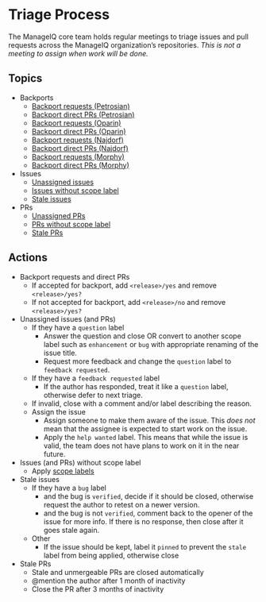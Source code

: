 # Triage Process

The ManageIQ core team holds regular meetings to triage issues and pull requests across the ManageIQ organization’s repositories. *This is not a meeting to assign when work will be done.*

## Topics

* Backports
  * [Backport requests (Petrosian)][]
  * [Backport direct PRs (Petrosian)][]
  * [Backport requests (Oparin)][]
  * [Backport direct PRs (Oparin)][]
  * [Backport requests (Najdorf)][]
  * [Backport direct PRs (Najdorf)][]
  * [Backport requests (Morphy)][]
  * [Backport direct PRs (Morphy)][]
* Issues
  * [Unassigned issues][]
  * [Issues without scope label][]
  * [Stale issues][]
* PRs
  * [Unassigned PRs][]
  * [PRs without scope label][]
  * [Stale PRs][]

## Actions

* Backport requests and direct PRs
  * If accepted for backport, add `<release>/yes` and remove `<release>/yes?`
  * If not accepted for backport, add `<release>/no` and remove `<release>/yes?`
* Unassigned issues (and PRs)
  * If they have a `question` label
    * Answer the question and close OR convert to another scope label such as `enhancement` or `bug` with appropriate renaming of the issue title.
    * Request more feedback and change the `question` label to `feedback requested`.
  * If they have a `feedback requested` label
    * If the author has responded, treat it like a `question` label, otherwise defer to next triage.
  * If invalid, close with a comment and/or label describing the reason.
  * Assign the issue
    * Assign someone to make them aware of the issue.  This *does not* mean that the assignee is expected to start work on the issue.
    * Apply the `help wanted` label.  This means that while the issue is valid, the team does not have plans to work on it in the near future.
* Issues (and PRs) without scope label
  * Apply [scope labels][]
* Stale issues
  * If they have a `bug` label
    * and the bug is `verified`, decide if it should be closed, otherwise request the author to retest on a newer version.
    * and the bug is not `verified`, comment back to the opener of the issue for more info.  If there is no response, then close after it goes stale again.
  * Other
    * If the issue should be kept, label it `pinned` to prevent the `stale` label from being applied, otherwise close
* Stale PRs
  * Stale and unmergeable PRs are closed automatically
  * @mention the author after 1 month of inactivity
  * Close the PR after 3 months of inactivity

[scope labels]:                                             /docs/guides/labels
<!-- triage links generated after here -->
[Unassigned issues]:                                        https://github.com/issues?q=archived%3Afalse+sort%3Acreated-asc+is%3Aissue+is%3Aopen+no%3Aassignee+-label%3A%22help+wanted%22+-label%3A%22security+vulnerability%22+org%3AManageIQ+-repo%3AManageIQ%2Fbugzilla_mirror+-repo%3AManageIQ%2Fkubeclient+-repo%3AManageIQ%2Fmanageiq-consumption+-repo%3AManageIQ%2Fmanageiq-cross_repo-tests+-repo%3AManageIQ%2Fmanageiq-design+-repo%3AManageIQ%2Fmanageiq-performance+-repo%3AManageIQ%2Fmanageiq-release+-repo%3AManageIQ%2Fmanageiq-v2v+-repo%3AManageIQ%2Fmanageiq-v2v-conversion_host+-repo%3AManageIQ%2Fmanageiq-v2v-conversion_host-build+-repo%3AManageIQ%2Fmanageiq-vagrant-dev+-repo%3AManageIQ%2Fmiq_bot+-repo%3AManageIQ%2Fpolisher+-repo%3AManageIQ%2Fintegration_tests+-repo%3AManageIQ%2Fintegration_tests_playbooks+-repo%3AManageIQ%2Fmanageiq-lxca-docs+-repo%3AManageIQ%2Fmanageiq-nuage-docs+-repo%3AManageIQ%2Fmanageiq-redfish-docs+-repo%3AManageIQ%2Fmanageiq-vcloud-docs
[Issues without scope label]:                               https://github.com/issues?q=archived%3Afalse+sort%3Acreated-asc+is%3Aissue+is%3Aopen+-label%3Ablog+-label%3Abug+-label%3A%22bug%2Fsporadic+test+failure%22+-label%3Acleanup+-label%3Adependencies+-label%3Adeveloper+-label%3Adocumentation+-label%3Aenhancement+-label%3Aperformance+-label%3Aquestion+-label%3Aredesign+-label%3Arefactoring+-label%3A%22security+vulnerability%22+-label%3A%22technical+debt%22+-label%3Atest+org%3AManageIQ+-repo%3AManageIQ%2Fbugzilla_mirror+-repo%3AManageIQ%2Fkubeclient+-repo%3AManageIQ%2Fmanageiq-consumption+-repo%3AManageIQ%2Fmanageiq-cross_repo-tests+-repo%3AManageIQ%2Fmanageiq-design+-repo%3AManageIQ%2Fmanageiq-performance+-repo%3AManageIQ%2Fmanageiq-release+-repo%3AManageIQ%2Fmanageiq-v2v+-repo%3AManageIQ%2Fmanageiq-v2v-conversion_host+-repo%3AManageIQ%2Fmanageiq-v2v-conversion_host-build+-repo%3AManageIQ%2Fmanageiq-vagrant-dev+-repo%3AManageIQ%2Fmiq_bot+-repo%3AManageIQ%2Fpolisher+-repo%3AManageIQ%2Fintegration_tests+-repo%3AManageIQ%2Fintegration_tests_playbooks+-repo%3AManageIQ%2Fmanageiq-lxca-docs+-repo%3AManageIQ%2Fmanageiq-nuage-docs+-repo%3AManageIQ%2Fmanageiq-redfish-docs+-repo%3AManageIQ%2Fmanageiq-vcloud-docs
[Stale issues]:                                             https://github.com/issues?q=archived%3Afalse+sort%3Acreated-asc+is%3Aissue+is%3Aopen+label%3Astale+org%3AManageIQ+-repo%3AManageIQ%2Fbugzilla_mirror+-repo%3AManageIQ%2Fkubeclient+-repo%3AManageIQ%2Fmanageiq-consumption+-repo%3AManageIQ%2Fmanageiq-cross_repo-tests+-repo%3AManageIQ%2Fmanageiq-design+-repo%3AManageIQ%2Fmanageiq-performance+-repo%3AManageIQ%2Fmanageiq-release+-repo%3AManageIQ%2Fmanageiq-v2v+-repo%3AManageIQ%2Fmanageiq-v2v-conversion_host+-repo%3AManageIQ%2Fmanageiq-v2v-conversion_host-build+-repo%3AManageIQ%2Fmanageiq-vagrant-dev+-repo%3AManageIQ%2Fmiq_bot+-repo%3AManageIQ%2Fpolisher+-repo%3AManageIQ%2Fintegration_tests+-repo%3AManageIQ%2Fintegration_tests_playbooks+-repo%3AManageIQ%2Fmanageiq-lxca-docs+-repo%3AManageIQ%2Fmanageiq-nuage-docs+-repo%3AManageIQ%2Fmanageiq-redfish-docs+-repo%3AManageIQ%2Fmanageiq-vcloud-docs
[Unassigned PRs]:                                           https://github.com/issues?q=archived%3Afalse+sort%3Acreated-asc+is%3Apr+is%3Aopen+-label%3Awip+no%3Aassignee+-label%3A%22help+wanted%22+-label%3A%22security+vulnerability%22+org%3AManageIQ+-repo%3AManageIQ%2Fbugzilla_mirror+-repo%3AManageIQ%2Fkubeclient+-repo%3AManageIQ%2Fmanageiq-consumption+-repo%3AManageIQ%2Fmanageiq-cross_repo-tests+-repo%3AManageIQ%2Fmanageiq-design+-repo%3AManageIQ%2Fmanageiq-performance+-repo%3AManageIQ%2Fmanageiq-release+-repo%3AManageIQ%2Fmanageiq-v2v+-repo%3AManageIQ%2Fmanageiq-v2v-conversion_host+-repo%3AManageIQ%2Fmanageiq-v2v-conversion_host-build+-repo%3AManageIQ%2Fmanageiq-vagrant-dev+-repo%3AManageIQ%2Fmiq_bot+-repo%3AManageIQ%2Fpolisher+-repo%3AManageIQ%2Fintegration_tests+-repo%3AManageIQ%2Fintegration_tests_playbooks+-repo%3AManageIQ%2Fmanageiq-lxca-docs+-repo%3AManageIQ%2Fmanageiq-nuage-docs+-repo%3AManageIQ%2Fmanageiq-redfish-docs+-repo%3AManageIQ%2Fmanageiq-vcloud-docs
[PRs without scope label]:                                  https://github.com/issues?q=archived%3Afalse+sort%3Acreated-asc+is%3Apr+is%3Aopen+-label%3Awip+-label%3Ablog+-label%3Abug+-label%3A%22bug%2Fsporadic+test+failure%22+-label%3Acleanup+-label%3Adependencies+-label%3Adeveloper+-label%3Adocumentation+-label%3Aenhancement+-label%3Aperformance+-label%3Aquestion+-label%3Aredesign+-label%3Arefactoring+-label%3A%22security+vulnerability%22+-label%3A%22technical+debt%22+-label%3Atest+org%3AManageIQ+-repo%3AManageIQ%2Fbugzilla_mirror+-repo%3AManageIQ%2Fkubeclient+-repo%3AManageIQ%2Fmanageiq-consumption+-repo%3AManageIQ%2Fmanageiq-cross_repo-tests+-repo%3AManageIQ%2Fmanageiq-design+-repo%3AManageIQ%2Fmanageiq-performance+-repo%3AManageIQ%2Fmanageiq-release+-repo%3AManageIQ%2Fmanageiq-v2v+-repo%3AManageIQ%2Fmanageiq-v2v-conversion_host+-repo%3AManageIQ%2Fmanageiq-v2v-conversion_host-build+-repo%3AManageIQ%2Fmanageiq-vagrant-dev+-repo%3AManageIQ%2Fmiq_bot+-repo%3AManageIQ%2Fpolisher+-repo%3AManageIQ%2Fintegration_tests+-repo%3AManageIQ%2Fintegration_tests_playbooks+-repo%3AManageIQ%2Fmanageiq-lxca-docs+-repo%3AManageIQ%2Fmanageiq-nuage-docs+-repo%3AManageIQ%2Fmanageiq-redfish-docs+-repo%3AManageIQ%2Fmanageiq-vcloud-docs
[Stale PRs]:                                                https://github.com/issues?q=archived%3Afalse+sort%3Acreated-asc+is%3Apr+is%3Aopen+label%3Astale+org%3AManageIQ+-repo%3AManageIQ%2Fbugzilla_mirror+-repo%3AManageIQ%2Fkubeclient+-repo%3AManageIQ%2Fmanageiq-consumption+-repo%3AManageIQ%2Fmanageiq-cross_repo-tests+-repo%3AManageIQ%2Fmanageiq-design+-repo%3AManageIQ%2Fmanageiq-performance+-repo%3AManageIQ%2Fmanageiq-release+-repo%3AManageIQ%2Fmanageiq-v2v+-repo%3AManageIQ%2Fmanageiq-v2v-conversion_host+-repo%3AManageIQ%2Fmanageiq-v2v-conversion_host-build+-repo%3AManageIQ%2Fmanageiq-vagrant-dev+-repo%3AManageIQ%2Fmiq_bot+-repo%3AManageIQ%2Fpolisher+-repo%3AManageIQ%2Fintegration_tests+-repo%3AManageIQ%2Fintegration_tests_playbooks+-repo%3AManageIQ%2Fmanageiq-lxca-docs+-repo%3AManageIQ%2Fmanageiq-nuage-docs+-repo%3AManageIQ%2Fmanageiq-redfish-docs+-repo%3AManageIQ%2Fmanageiq-vcloud-docs
[Backport requests (Petrosian)]:                            https://github.com/issues?q=archived%3Afalse+sort%3Acreated-asc+is%3Amerged+is%3Apr+label%3Apetrosian%2Fyes%3F+org%3AManageIQ+-repo%3AManageIQ%2Fbugzilla_mirror+-repo%3AManageIQ%2Fkubeclient+-repo%3AManageIQ%2Fmanageiq-consumption+-repo%3AManageIQ%2Fmanageiq-cross_repo-tests+-repo%3AManageIQ%2Fmanageiq-design+-repo%3AManageIQ%2Fmanageiq-performance+-repo%3AManageIQ%2Fmanageiq-release+-repo%3AManageIQ%2Fmanageiq-v2v+-repo%3AManageIQ%2Fmanageiq-v2v-conversion_host+-repo%3AManageIQ%2Fmanageiq-v2v-conversion_host-build+-repo%3AManageIQ%2Fmanageiq-vagrant-dev+-repo%3AManageIQ%2Fmiq_bot+-repo%3AManageIQ%2Fpolisher+-repo%3AManageIQ%2Fintegration_tests+-repo%3AManageIQ%2Fintegration_tests_playbooks+-repo%3AManageIQ%2Fmanageiq-lxca-docs+-repo%3AManageIQ%2Fmanageiq-nuage-docs+-repo%3AManageIQ%2Fmanageiq-redfish-docs+-repo%3AManageIQ%2Fmanageiq-vcloud-docs
[Backport direct PRs (Petrosian)]:                          https://github.com/issues?q=archived%3Afalse+sort%3Acreated-asc+base%3Apetrosian+is%3Aopen+is%3Apr+-label%3Apetrosian%2Fno+-label%3Apetrosian%2Fyes+org%3AManageIQ+-repo%3AManageIQ%2Fbugzilla_mirror+-repo%3AManageIQ%2Fkubeclient+-repo%3AManageIQ%2Fmanageiq-consumption+-repo%3AManageIQ%2Fmanageiq-cross_repo-tests+-repo%3AManageIQ%2Fmanageiq-design+-repo%3AManageIQ%2Fmanageiq-performance+-repo%3AManageIQ%2Fmanageiq-release+-repo%3AManageIQ%2Fmanageiq-v2v+-repo%3AManageIQ%2Fmanageiq-v2v-conversion_host+-repo%3AManageIQ%2Fmanageiq-v2v-conversion_host-build+-repo%3AManageIQ%2Fmanageiq-vagrant-dev+-repo%3AManageIQ%2Fmiq_bot+-repo%3AManageIQ%2Fpolisher+-repo%3AManageIQ%2Fintegration_tests+-repo%3AManageIQ%2Fintegration_tests_playbooks+-repo%3AManageIQ%2Fmanageiq-lxca-docs+-repo%3AManageIQ%2Fmanageiq-nuage-docs+-repo%3AManageIQ%2Fmanageiq-redfish-docs+-repo%3AManageIQ%2Fmanageiq-vcloud-docs
[Backport requests (Oparin)]:                               https://github.com/issues?q=archived%3Afalse+sort%3Acreated-asc+is%3Amerged+is%3Apr+label%3Aoparin%2Fyes%3F+org%3AManageIQ+-repo%3AManageIQ%2Fbugzilla_mirror+-repo%3AManageIQ%2Fkubeclient+-repo%3AManageIQ%2Fmanageiq-consumption+-repo%3AManageIQ%2Fmanageiq-cross_repo-tests+-repo%3AManageIQ%2Fmanageiq-design+-repo%3AManageIQ%2Fmanageiq-performance+-repo%3AManageIQ%2Fmanageiq-release+-repo%3AManageIQ%2Fmanageiq-v2v+-repo%3AManageIQ%2Fmanageiq-v2v-conversion_host+-repo%3AManageIQ%2Fmanageiq-v2v-conversion_host-build+-repo%3AManageIQ%2Fmanageiq-vagrant-dev+-repo%3AManageIQ%2Fmiq_bot+-repo%3AManageIQ%2Fpolisher+-repo%3AManageIQ%2Fintegration_tests+-repo%3AManageIQ%2Fintegration_tests_playbooks+-repo%3AManageIQ%2Fmanageiq-lxca-docs+-repo%3AManageIQ%2Fmanageiq-nuage-docs+-repo%3AManageIQ%2Fmanageiq-redfish-docs+-repo%3AManageIQ%2Fmanageiq-vcloud-docs
[Backport direct PRs (Oparin)]:                             https://github.com/issues?q=archived%3Afalse+sort%3Acreated-asc+base%3Aoparin+is%3Aopen+is%3Apr+-label%3Aoparin%2Fno+-label%3Aoparin%2Fyes+org%3AManageIQ+-repo%3AManageIQ%2Fbugzilla_mirror+-repo%3AManageIQ%2Fkubeclient+-repo%3AManageIQ%2Fmanageiq-consumption+-repo%3AManageIQ%2Fmanageiq-cross_repo-tests+-repo%3AManageIQ%2Fmanageiq-design+-repo%3AManageIQ%2Fmanageiq-performance+-repo%3AManageIQ%2Fmanageiq-release+-repo%3AManageIQ%2Fmanageiq-v2v+-repo%3AManageIQ%2Fmanageiq-v2v-conversion_host+-repo%3AManageIQ%2Fmanageiq-v2v-conversion_host-build+-repo%3AManageIQ%2Fmanageiq-vagrant-dev+-repo%3AManageIQ%2Fmiq_bot+-repo%3AManageIQ%2Fpolisher+-repo%3AManageIQ%2Fintegration_tests+-repo%3AManageIQ%2Fintegration_tests_playbooks+-repo%3AManageIQ%2Fmanageiq-lxca-docs+-repo%3AManageIQ%2Fmanageiq-nuage-docs+-repo%3AManageIQ%2Fmanageiq-redfish-docs+-repo%3AManageIQ%2Fmanageiq-vcloud-docs
[Backport requests (Najdorf)]:                              https://github.com/issues?q=archived%3Afalse+sort%3Acreated-asc+is%3Amerged+is%3Apr+label%3Anajdorf%2Fyes%3F+org%3AManageIQ+-repo%3AManageIQ%2Fbugzilla_mirror+-repo%3AManageIQ%2Fkubeclient+-repo%3AManageIQ%2Fmanageiq-consumption+-repo%3AManageIQ%2Fmanageiq-cross_repo-tests+-repo%3AManageIQ%2Fmanageiq-design+-repo%3AManageIQ%2Fmanageiq-performance+-repo%3AManageIQ%2Fmanageiq-release+-repo%3AManageIQ%2Fmanageiq-v2v+-repo%3AManageIQ%2Fmanageiq-v2v-conversion_host+-repo%3AManageIQ%2Fmanageiq-v2v-conversion_host-build+-repo%3AManageIQ%2Fmanageiq-vagrant-dev+-repo%3AManageIQ%2Fmiq_bot+-repo%3AManageIQ%2Fpolisher+-repo%3AManageIQ%2Fintegration_tests+-repo%3AManageIQ%2Fintegration_tests_playbooks+-repo%3AManageIQ%2Fmanageiq-lxca-docs+-repo%3AManageIQ%2Fmanageiq-nuage-docs+-repo%3AManageIQ%2Fmanageiq-redfish-docs+-repo%3AManageIQ%2Fmanageiq-vcloud-docs
[Backport direct PRs (Najdorf)]:                            https://github.com/issues?q=archived%3Afalse+sort%3Acreated-asc+base%3Anajdorf+is%3Aopen+is%3Apr+-label%3Anajdorf%2Fno+-label%3Anajdorf%2Fyes+org%3AManageIQ+-repo%3AManageIQ%2Fbugzilla_mirror+-repo%3AManageIQ%2Fkubeclient+-repo%3AManageIQ%2Fmanageiq-consumption+-repo%3AManageIQ%2Fmanageiq-cross_repo-tests+-repo%3AManageIQ%2Fmanageiq-design+-repo%3AManageIQ%2Fmanageiq-performance+-repo%3AManageIQ%2Fmanageiq-release+-repo%3AManageIQ%2Fmanageiq-v2v+-repo%3AManageIQ%2Fmanageiq-v2v-conversion_host+-repo%3AManageIQ%2Fmanageiq-v2v-conversion_host-build+-repo%3AManageIQ%2Fmanageiq-vagrant-dev+-repo%3AManageIQ%2Fmiq_bot+-repo%3AManageIQ%2Fpolisher+-repo%3AManageIQ%2Fintegration_tests+-repo%3AManageIQ%2Fintegration_tests_playbooks+-repo%3AManageIQ%2Fmanageiq-lxca-docs+-repo%3AManageIQ%2Fmanageiq-nuage-docs+-repo%3AManageIQ%2Fmanageiq-redfish-docs+-repo%3AManageIQ%2Fmanageiq-vcloud-docs
[Backport requests (Morphy)]:                               https://github.com/issues?q=archived%3Afalse+sort%3Acreated-asc+is%3Amerged+is%3Apr+label%3Amorphy%2Fyes%3F+org%3AManageIQ+-repo%3AManageIQ%2Fbugzilla_mirror+-repo%3AManageIQ%2Fkubeclient+-repo%3AManageIQ%2Fmanageiq-consumption+-repo%3AManageIQ%2Fmanageiq-cross_repo-tests+-repo%3AManageIQ%2Fmanageiq-design+-repo%3AManageIQ%2Fmanageiq-performance+-repo%3AManageIQ%2Fmanageiq-release+-repo%3AManageIQ%2Fmanageiq-v2v+-repo%3AManageIQ%2Fmanageiq-v2v-conversion_host+-repo%3AManageIQ%2Fmanageiq-v2v-conversion_host-build+-repo%3AManageIQ%2Fmanageiq-vagrant-dev+-repo%3AManageIQ%2Fmiq_bot+-repo%3AManageIQ%2Fpolisher+-repo%3AManageIQ%2Fintegration_tests+-repo%3AManageIQ%2Fintegration_tests_playbooks+-repo%3AManageIQ%2Fmanageiq-lxca-docs+-repo%3AManageIQ%2Fmanageiq-nuage-docs+-repo%3AManageIQ%2Fmanageiq-redfish-docs+-repo%3AManageIQ%2Fmanageiq-vcloud-docs
[Backport direct PRs (Morphy)]:                             https://github.com/issues?q=archived%3Afalse+sort%3Acreated-asc+base%3Amorphy+is%3Aopen+is%3Apr+-label%3Amorphy%2Fno+-label%3Amorphy%2Fyes+org%3AManageIQ+-repo%3AManageIQ%2Fbugzilla_mirror+-repo%3AManageIQ%2Fkubeclient+-repo%3AManageIQ%2Fmanageiq-consumption+-repo%3AManageIQ%2Fmanageiq-cross_repo-tests+-repo%3AManageIQ%2Fmanageiq-design+-repo%3AManageIQ%2Fmanageiq-performance+-repo%3AManageIQ%2Fmanageiq-release+-repo%3AManageIQ%2Fmanageiq-v2v+-repo%3AManageIQ%2Fmanageiq-v2v-conversion_host+-repo%3AManageIQ%2Fmanageiq-v2v-conversion_host-build+-repo%3AManageIQ%2Fmanageiq-vagrant-dev+-repo%3AManageIQ%2Fmiq_bot+-repo%3AManageIQ%2Fpolisher+-repo%3AManageIQ%2Fintegration_tests+-repo%3AManageIQ%2Fintegration_tests_playbooks+-repo%3AManageIQ%2Fmanageiq-lxca-docs+-repo%3AManageIQ%2Fmanageiq-nuage-docs+-repo%3AManageIQ%2Fmanageiq-redfish-docs+-repo%3AManageIQ%2Fmanageiq-vcloud-docs

